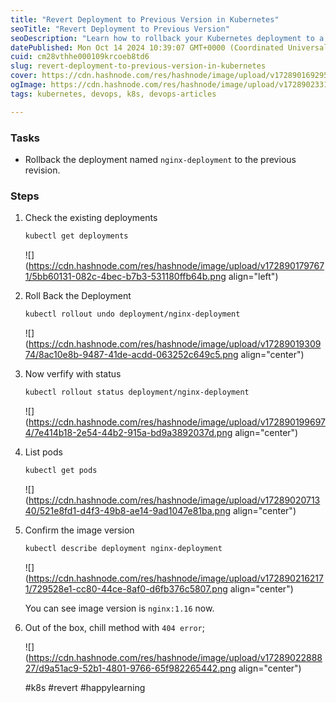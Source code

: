 ```yaml
---
title: "Revert Deployment to Previous Version in Kubernetes"
seoTitle: "Revert Deployment to Previous Version"
seoDescription: "Learn how to rollback your Kubernetes deployment to a previous version with these simple steps and ensure stability in your environment"
datePublished: Mon Oct 14 2024 10:39:07 GMT+0000 (Coordinated Universal Time)
cuid: cm28vthhe000109krcoeb8td6
slug: revert-deployment-to-previous-version-in-kubernetes
cover: https://cdn.hashnode.com/res/hashnode/image/upload/v1728901692959/8bf54529-28d2-44f3-8014-e3bff006fe50.png
ogImage: https://cdn.hashnode.com/res/hashnode/image/upload/v1728902331852/c8da3835-107d-4961-8f31-75a62eca70d7.png
tags: kubernetes, devops, k8s, devops-articles

---
```


### Tasks

* Rollback the deployment named `nginx-deployment` to the previous revision.
    

### Steps

1. Check the existing deployments
    
    ```bash
    kubectl get deployments
    ```
    
    ![](https://cdn.hashnode.com/res/hashnode/image/upload/v1728901797671/5bb60131-082c-4bec-b7b3-531180ffb64b.png align="left")
    
2. Roll Back the Deployment
    
    ```bash
    kubectl rollout undo deployment/nginx-deployment
    ```
    
    ![](https://cdn.hashnode.com/res/hashnode/image/upload/v1728901930974/8ac10e8b-9487-41de-acdd-063252c649c5.png align="center")
    
3. Now verfify with status
    
    ```bash
    kubectl rollout status deployment/nginx-deployment
    ```
    
    ![](https://cdn.hashnode.com/res/hashnode/image/upload/v1728901996974/7e414b18-2e54-44b2-915a-bd9a3892037d.png align="center")
    
4. List pods
    
    ```bash
    kubectl get pods
    ```
    
    ![](https://cdn.hashnode.com/res/hashnode/image/upload/v1728902071340/521e8fd1-d4f3-49b8-ae14-9ad1047e81ba.png align="center")
    
5. Confirm the image version
    
    ```bash
    kubectl describe deployment nginx-deployment
    ```
    
    ![](https://cdn.hashnode.com/res/hashnode/image/upload/v1728902162171/729528e1-cc80-44ce-8af0-d6fb376c5807.png align="center")
    
    You can see image version is `nginx:1.16` now.
    
6. Out of the box, chill method with `404 error`;
    
    ![](https://cdn.hashnode.com/res/hashnode/image/upload/v1728902288827/d9a51ac9-52b1-4801-9766-65f982265442.png align="center")
    
    #k8s #revert #happylearning